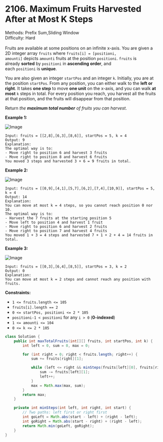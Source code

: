 # 2106. Maximum Fruits Harvested After at Most K Steps  

  Methods: Prefix Sum,Sliding Window </br> Difficulty: Hard </br> </br>Fruits are available at some positions on an infinite x-axis. You are given a 2D integer array `fruits` where `fruits[i] = [positioni, amounti]` depicts `amounti` fruits at the position `positioni`. `fruits` is already **sorted** by `positioni` in **ascending order**, and each `positioni` is **unique**.

You are also given an integer `startPos` and an integer `k`. Initially, you are at the position `startPos`. From any position, you can either walk to the **left or right**. It takes **one step** to move **one unit** on the x-axis, and you can walk **at most** `k` steps in total. For every position you reach, you harvest all the fruits at that position, and the fruits will disappear from that position.

Return *the ****maximum total number**** of fruits you can harvest*.

**Example 1:**

![Image](https://assets.leetcode.com/uploads/2021/11/21/1.png)

```plain text
Input: fruits = [[2,8],[6,3],[8,6]], startPos = 5, k = 4
Output: 9
Explanation:
The optimal way is to:
- Move right to position 6 and harvest 3 fruits
- Move right to position 8 and harvest 6 fruits
You moved 3 steps and harvested 3 + 6 = 9 fruits in total.
```

**Example 2:**

![Image](https://assets.leetcode.com/uploads/2021/11/21/2.png)

```plain text
Input: fruits = [[0,9],[4,1],[5,7],[6,2],[7,4],[10,9]], startPos = 5, k = 4
Output: 14
Explanation:
You can move at most k = 4 steps, so you cannot reach position 0 nor 10.
The optimal way is to:
- Harvest the 7 fruits at the starting position 5
- Move left to position 4 and harvest 1 fruit
- Move right to position 6 and harvest 2 fruits
- Move right to position 7 and harvest 4 fruits
You moved 1 + 3 = 4 steps and harvested 7 + 1 + 2 + 4 = 14 fruits in total.
```

**Example 3:**

![Image](https://assets.leetcode.com/uploads/2021/11/21/3.png)

```plain text
Input: fruits = [[0,3],[6,4],[8,5]], startPos = 3, k = 2
Output: 0
Explanation:
You can move at most k = 2 steps and cannot reach any position with fruits.
```

**Constraints:**

- `1 <= fruits.length <= 105`
- `fruits[i].length == 2`
- `0 <= startPos, positioni <= 2 * 105`
- `positioni-1 < positioni` for any `i > 0` (**0-indexed**)
- `1 <= amounti <= 104`
- `0 <= k <= 2 * 105`
```java
class Solution {
    public int maxTotalFruits(int[][] fruits, int startPos, int k) {
        int left = 0, sum = 0, max = 0;

        for (int right = 0; right < fruits.length; right++) {
            sum += fruits[right][1];

            while (left <= right && minSteps(fruits[left][0], fruits[right][0], startPos) > k) {
                sum -= fruits[left][1];
                left++;
            }
            max = Math.max(max, sum);
        }
        return max;
    }

    private int minSteps(int left, int right, int start) {
        // Two paths: left first or right first
        int goLeft = Math.abs(start - left) + (right - left); 
        int goRight = Math.abs(start - right) + (right - left);
        return Math.min(goLeft, goRight);
    }
}

```

